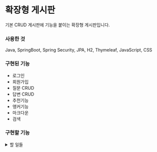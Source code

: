 # 확장형 게시판
기본 CRUD 게시판에 기능을 붙이는 확장형 게시판입니다.


### 사용한 것
Java, SpringBoot, Spring Security, JPA, H2, Thymeleaf, JavaScript, CSS

### 구현된 기능
- 로그인
- 회원가입
- 질문 CRUD
- 답변 CRUD
- 추천기능
- 앵커기능
- 마크다운
- 검색

### 구현할 기능
<details>
  <summary>
    할 일들
    <div markdown="1">
  </summary>
  - 메인페이지<br>
  - 공지사항 <br>
  - 나의페이지 : 내가 쓴 글, 프로필 편집 <br>
  - 파일첨부 <br>
  - 즐겨찾기 <br>
  - 소셜 로그인 <br>
  - 조회수 <br>
  - 답변 페이징 및 정렬 <br>
      </div>
</details>
